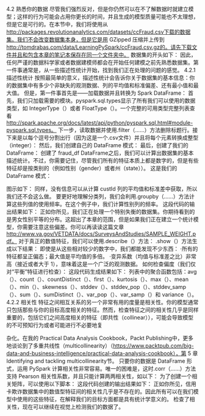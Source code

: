 
4.2 熟悉你的数据
尽管我们强烈反对，但是你仍然可以在不了解数据时就建立模型；这样的行为可能会占用你更长的时间，并且生成的模型质量可能也不太理想，但是它是可行的。在本节中，我们将使用从 http://packages.revolutionanalytics.com/datasets/ccFraud.csv下载的数据集。我们不会改变数据集本身，但是它是用 GZipped 压缩并上传到 http://tomdrabas.com/data/LearningPySpark/ccFraud.csv.gz的。请先下载文件并且和包含本章的笔记本保存在同一个文件夹中。
数据集的开头如下：
因此，任何严谨的数据科学家或者数据建模师都会在开始任何建模之前先熟悉数据集。第一件事通常是，从一些描述性统计开始，找到我们正在处理的问题的感觉。
4.2.1 描述性统计
按照最简单的意义，描述性统计会告诉你关于数据集的基本信息：你的数据集中有多少个非缺失的观测数据、列的平均值和标准偏差、还有最小值和最大值。
但是，第一件事首先是——加载数据并且转换为 Spark DataFrame：
首先，我们只加载需要的模块。pyspark.sql.types显示了所有我们可以使用的数据类型，如 IntegerType（）或者 FloatType（）。一个完整的可用类型完整列表查看 http://spark.apache.org/docs/latest/api/python/pyspark.sql.html#module-pyspark.sql.types。
下一步，读取数据并使用.filter（……）方法删除标题行。接下来是以每个逗号分割出行（因为这是一个.csv文件）并且将每个元素转换成整型（integer）：
然后，我们创建自己的 DataFrame 模式：
最后，创建了我们的 DataFrame：
创建了 fraud_df DataFrame之后，我们可以计算出数据集的基本描述统计。不过，你需要记住，尽管我们所有的特征本质上都是数字的，但是有些特征却是按类别的（例如性别（gender）或者州（state））。
这是我们的 DataFrame 模式：


图示如下：
同样，没有信息可以从计算 custId 列的平均值和标准差中获取，所以我们还不会这么做。
要更好地理解分类列，我们会利用.groupby（……）方法计算这些列值的使用频率。在这个例子中，我们计算性别列的频率。
这段代码的输出结果如下：
正如你所见，我们正在处理一个特别失衡的数据集。你期待看到的是男女性别平等的分布。这超出了本章的范围，但是如果我们正在建立一个统计模型，你需要注意这些偏差。你可以再读读这篇文章 http://www.va.gov/VETDATA/docs/SurveysAndStudies/SAMPLE_WEIGHT.pdf。
对于真正的数值特征，我们可以使用.describe（）方法：
.show（）方法生成以下结果：
即使是从这些相对较少的数字中，我们都能发现不少东西：
·所有的特征都呈正偏态；最大值是平均值的多倍。
·变异系数（均值与标准差之比）非常高（接近或者大于 1），意味着这是一个广泛的观测数据。
如何检查偏度（我们仅对“平衡”特征进行检查）：
这段代码生成结果如下：
列表中的聚合函数包括：avg（）、count（）、countDistinct（）、first（）、kurtosis（）、max（）、mean（）、min（）、skewness（）、stddev（）、stddev_pop（）、stddev_samp（）、sum（）、sumDistinct（）、var_pop（）、var_samp（）和 variance（）。
4.2.2 相关性
特征之间相互关系的另一个非常有用的度量是相关性。你的模型通常只包括那些与你的目标高度相关的特征。然而，检查特征之间的相关性几乎是同样重要的，包括它们之间高度相关的特征（即共性（collinear）），可能会导致模型的不可预知行为或者可能进行不必要地复

杂化。在我的 Practical Data Analysis Cookbook，Packt Publishing中，更多地谈论到了多重共线性（multicollinearity）（https://www.packtpub.com/big-data-and-business-intelligence/practical-data-analysis-cookbook），第 5 章 Identifying and tackling multicollinearity节。
只要你的数据是 DataFrame 形式，运用 PySpark 计算相关性非常容易。唯一的困难是，这时.corr（……）方法支持 Pearson 相关性系数，并且只能计算两两相关性，如以下：
为了创建一个相关矩阵，可以使用以下脚本：
这段代码创建的输出结果如下：
正如你所见，信用卡欺诈数据集中的数值型特征间的相关性几乎是不存在的。因此所有可以在我们模型中使用的这些特征，在解释我们的目标方面都是具有统计学意义的。
检查了相关性，现在可以继续在视觉上检测我们的数据了。

